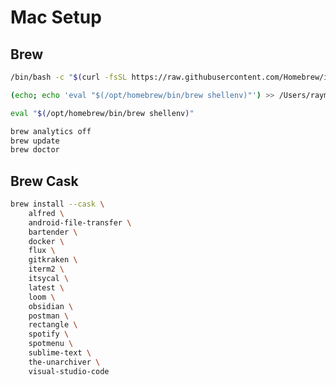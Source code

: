 # Mac Setup #

## Brew ##

```bash
/bin/bash -c "$(curl -fsSL https://raw.githubusercontent.com/Homebrew/install/HEAD/install.sh)"
```

```bash
(echo; echo 'eval "$(/opt/homebrew/bin/brew shellenv)"') >> /Users/raymond/.zprofile
```

```bash
eval "$(/opt/homebrew/bin/brew shellenv)"
```

```bash
brew analytics off
brew update
brew doctor
```

## Brew Cask ##

```bash
brew install --cask \
    alfred \
    android-file-transfer \
    bartender \
    docker \
    flux \
    gitkraken \
    iterm2 \
    itsycal \
    latest \
    loom \
    obsidian \
    postman \
    rectangle \
    spotify \
    spotmenu \
    sublime-text \
    the-unarchiver \
    visual-studio-code
```